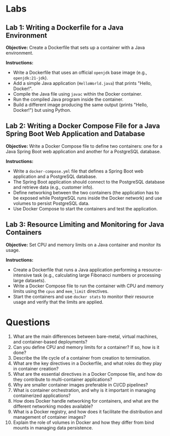 # Labs

## Lab 1: Writing a Dockerfile for a Java Environment
**Objective:** Create a Dockerfile that sets up a container with a Java environment.

**Instructions:**
- Write a Dockerfile that uses an official `openjdk` base image (e.g., `openjdk:21-jdk`).
- Add a simple Java application (`HelloWorld.java`) that prints "Hello, Docker!".
- Compile the Java file using `javac` within the Docker container.
- Run the compiled Java program inside the container.
- Build a different image producing the same output (prints "Hello, Docker!") but using Python.

## Lab 2: Writing a Docker Compose File for a Java Spring Boot Web Application and Database
**Objective:** Write a Docker Compose file to define two containers: one for a Java Spring Boot web application and another for a PostgreSQL database.

**Instructions:**
- Write a `docker-compose.yml` file that defines a Spring Boot web application and a PostgreSQL database.
- The Spring Boot application should connect to the PostgreSQL database and retrieve data (e.g., customer info).
- Define networking between the two containers (the application has to be exposed while PostgreSQL runs inside the Docker network) and use volumes to persist PostgreSQL data.
- Use Docker Compose to start the containers and test the application.

## Lab 3: Resource Limiting and Monitoring for Java Containers
**Objective:** Set CPU and memory limits on a Java container and monitor its usage.

**Instructions:**
- Create a Dockerfile that runs a Java application performing a resource-intensive task (e.g., calculating large Fibonacci numbers or processing large datasets).
- Write a Docker Compose file to run the container with CPU and memory limits using the `cpus` and `mem_limit` directives.
- Start the containers and use `docker stats` to monitor their resource usage and verify that the limits are applied.

# Questions
1. What are the main differences between bare-metal, virtual machines, and container-based deployments?
2. Can you define CPU and memory limits for a container? If so, how is it done?
3. Describe the life cycle of a container from creation to termination.
4. What are the key directives in a Dockerfile, and what roles do they play in container creation?
5. What are the essential directives in a Docker Compose file, and how do they contribute to multi-container applications?
6. Why are smaller container images preferable in CI/CD pipelines?
7. What is container orchestration, and why is it important in managing containerized applications?
8. How does Docker handle networking for containers, and what are the different networking modes available?
9. What is a Docker registry, and how does it facilitate the distribution and management of container images?
10. Explain the role of volumes in Docker and how they differ from bind mounts in managing data persistence.